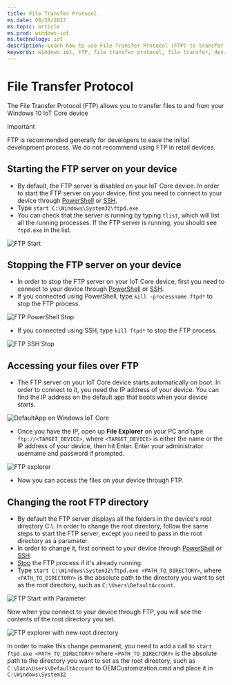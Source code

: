 ```yaml
---
title: File Transfer Protocol
ms.date: 08/28/2017
ms.topic: article
ms.prod: windows-iot
ms.technology: iot
description: Learn how to use File Transfer Protocol (FTP) to transfer files to and from your devices.
keywords: windows iot, FTP, file transfer protocol, file transfer, devices
---
```


# File Transfer Protocol
The File Transfer Protocol (FTP) allows you to transfer files to and from your Windows 10 IoT Core device

> [!IMPORTANT]
> FTP is recommended generally for developers to ease the initial development process. We do not recommend using FTP in retail devices.

## Starting the FTP server on your device
* By default, the FTP server is disabled on your IoT Core device.  In order to start the FTP server on your device, first you need to connect to your device through [PowerShell](../connect-your-device/PowerShell.md) or [SSH](../connect-your-device/SSH.md).
* Type `start C:\Windows\System32\ftpd.exe`
* You can check that the server is running by typing `tlist`, which will list all the running processes.  If the FTP server is running, you should see `ftpd.exe` in the list.

![FTP Start](../media/ftp/ftp_start.png)

## Stopping the FTP server on your device<a name="stopftp"/>
* In order to stop the FTP server on your IoT Core device, first you need to connect to your device through [PowerShell](../connect-your-device/PowerShell.md) or [SSH](../connect-your-device/SSH.md).
* If you connected using PowerShell, type `kill -processname ftpd*` to stop the FTP process.

![FTP PowerShell Stop](../media/ftp/ftp_kill_powershell.png)

* If you connected using SSH, type `kill ftpd*` to stop the FTP process.

![FTP SSH Stop](../media/ftp/ftp_kill_ssh.png)

## Accessing your files over FTP
* The FTP server on your IoT Core device starts automatically on boot.  In order to connect to it, you need the IP address of your device.  You can find the IP address on the default app that boots when your device starts.

![DefaultApp on Windows IoT Core](../media/ftp/DefaultApp.png)

* Once you have the IP, open up **File Explorer** on your PC and type `ftp://<TARGET_DEVICE>`, where `<TARGET_DEVICE>` is either the name or the IP address of your device, then hit Enter.  Enter your administrator username and password if prompted.

![FTP explorer](../media/ftp/ftp_explorer.png)

* Now you can access the files on your device through FTP.

## Changing the root FTP directory
* By default the FTP server displays all the folders in the device's root directory C:\\.  In order to change the root directory, follow the same steps to start the FTP server, except you need to pass in the root directory as a parameter.
* In order to change it, first connect to your device through [PowerShell](../connect-your-device/PowerShell.md) or [SSH](../connect-your-device/SSH.md).
* [Stop](#stopftp) the FTP process if it's already running.
* Type `start C:\Windows\System32\ftpd.exe <PATH_TO_DIRECTORY>`, where `<PATH_TO_DIRECTORY>` is the absolute path to the directory you want to set as the root directory, such as `C:\Users\DefaultAccount`.

![FTP Start with Parameter](../media/ftp/ftp_start_parameter.png)

Now when you connect to your device through FTP, you will see the contents of the root directory you set.

![FTP explorer with new root directory](../media/ftp/ftp_explorer_parameter.png)

In order to make this change permanent, you need to add
a call to `start ftpd.exe <PATH_TO_DIRECTORY>` where `<PATH_TO_DIRECTORY>` is the absolute path to the directory you want to set as the root directory, such as `C:\Data\Users\DefaultAccount` to OEMCustomization.cmd and place it in `C:\Windows\System32`
